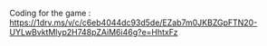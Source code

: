 Coding for the game :
https://1drv.ms/v/c/c6eb4044dc93d5de/EZab7m0JKBZGpFTN20-UYLwBvktMlyp2H748pZAiM6i46g?e=HhtxFz 
